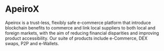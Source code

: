 # ApeiroX
Apeirox is a trust-less, flexibly safe e-commerce platform that introduce blockchain benefits to commerce and link local suppliers to both local and foreign markets, with the aim of reducing financial disparities and improving product accessibility. Our suite of products include e-Commerce, DEX swaps, P2P and e-Wallets.

